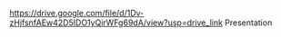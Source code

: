 https://drive.google.com/file/d/1Dv-zHjfsnfAEw42D5IDO1yQirWFg69dA/view?usp=drive_link  Presentation
